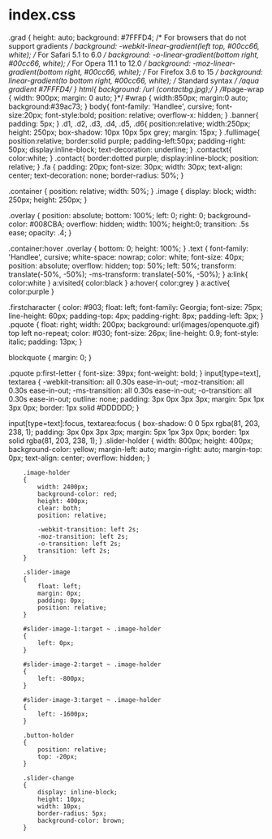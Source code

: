 # index.css

.grad {
    height: auto;
  background: #7FFFD4; /* For browsers that do not support gradients */
  background: -webkit-linear-gradient(left top, #00cc66, white); /* For Safari 5.1 to 6.0 */
  background: -o-linear-gradient(bottom right, #00cc66, white); /* For Opera 11.1 to 12.0 */
  background: -moz-linear-gradient(bottom right, #00cc66, white); /* For Firefox 3.6 to 15 */
  background: linear-gradient(to bottom right, #00cc66, white); /* Standard syntax */
/*aqua gradient #7FFFD4*/
}
html{
    background:
    /*url (contactbg.jpg);*/
}
/*#page-wrap {
     width: 900px;
     margin: 0 auto;
}*/
#wrap {
width:850px;
margin:0 auto;
background:#39ac73;
}
body{
    font-family: 'Handlee', cursive;
    font-size:20px;
    font-style:bold;
    position: relative;
    overflow-x: hidden;
}
.banner{
    padding: 5px;
}
.d1, .d2, .d3, .d4, .d5, .d6{
    position:relative;
    width:250px;
    height: 250px;
    box-shadow: 10px 10px 5px grey;
    margin: 15px;
}
.fullimage{
    position:relative;
    border:solid purple;
    padding-left:50px;
    padding-right: 50px;
    display:inline-block;
    text-decoration: underline;
}
.contactxt{
    color:white;
}
.contact{
    border:dotted purple;
    display:inline-block;
    position: relative;
}
.fa {
    padding: 20px;
    font-size: 30px;
    width: 30px;
    text-align: center;
    text-decoration: none;
    border-radius: 50%;
}


.container {
  position: relative;
  width: 50%;
}
.image {
  display: block;
  width: 250px;
  height: 250px;
}

.overlay {
  position: absolute;
  bottom: 100%;
  left: 0;
  right: 0;
  background-color: #008CBA;
  overflow: hidden;
  width: 100%;
  height:0;
  transition: .5s ease;
  opacity: .4;
}

.container:hover .overlay {
  bottom: 0;
  height: 100%;
}
.text {
  font-family: 'Handlee', cursive;
  white-space: nowrap; 
  color: white;
  font-size: 40px;
  position: absolute;
  overflow: hidden;
  top: 50%;
  left: 50%;
  transform: translate(-50%, -50%);
  -ms-transform: translate(-50%, -50%);
}
a:link{
    color:white
}
a:visited{
    color:black
}
a:hover{
    color:grey
}
a:active{
    color:purple
}



.firstcharacter {
  color: #903;
  float: left;
  font-family: Georgia;
  font-size: 75px;
  line-height: 60px;
  padding-top: 4px;
  padding-right: 8px;
  padding-left: 3px;
}
.pquote {
    float: right;
    width: 200px;
    background: url(images/openquote.gif) top left no-repeat;
    color: #030;
    font-size: 26px;
    line-height: 0.9;
    font-style: italic;
    padding: 13px;
}

blockquote {
    margin: 0;
}

.pquote p:first-letter {
    font-size: 39px;
    font-weight: bold;
}
input[type=text], textarea {
  -webkit-transition: all 0.30s ease-in-out;
  -moz-transition: all 0.30s ease-in-out;
  -ms-transition: all 0.30s ease-in-out;
  -o-transition: all 0.30s ease-in-out;
  outline: none;
  padding: 3px 0px 3px 3px;
  margin: 5px 1px 3px 0px;
  border: 1px solid #DDDDDD;
}
 
input[type=text]:focus, textarea:focus {
  box-shadow: 0 0 5px rgba(81, 203, 238, 1);
  padding: 3px 0px 3px 3px;
  margin: 5px 1px 3px 0px;
  border: 1px solid rgba(81, 203, 238, 1);
}
.slider-holder
        {
            width: 800px;
            height: 400px;
            background-color: yellow;
            margin-left: auto;
            margin-right: auto;
            margin-top: 0px;
            text-align: center;
            overflow: hidden;
        }
        
        .image-holder
        {
            width: 2400px;
            background-color: red;
            height: 400px;
            clear: both;
            position: relative;
            
            -webkit-transition: left 2s;
            -moz-transition: left 2s;
            -o-transition: left 2s;
            transition: left 2s;
        }
        
        .slider-image
        {
            float: left;
            margin: 0px;
            padding: 0px;
            position: relative;
        }
        
        #slider-image-1:target ~ .image-holder
        {
            left: 0px;
        }
        
        #slider-image-2:target ~ .image-holder
        {
            left: -800px;
        }
        
        #slider-image-3:target ~ .image-holder
        {
            left: -1600px;
        }
        
        .button-holder
        {
            position: relative;
            top: -20px;
        }
        
        .slider-change
        {
            display: inline-block;
            height: 10px;
            width: 10px;
            border-radius: 5px;
            background-color: brown;
        }
